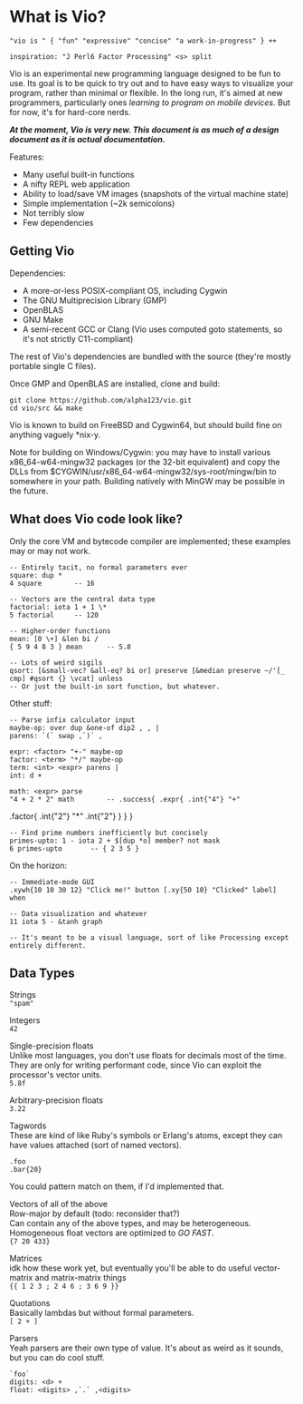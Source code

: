 What is Vio?
==========

	"vio is " { "fun" "expressive" "concise" "a work-in-progress" } ++

	inspiration: "J Perl6 Factor Processing" <s> split

Vio is an experimental new programming language designed to be fun to use. Its 
goal is to be quick to try out and to have easy ways to visualize your program, 
rather than minimal or flexible. In the long run, it's aimed at new 
programmers, particularly ones *learning to program on mobile devices*. But for 
now, it's for hard-core nerds.

***At the moment, Vio is very new. This document is as much of a design 
document as it is actual documentation.***

Features:

- Many useful built-in functions
- A nifty REPL web application
- Ability to load/save VM images (snapshots of the virtual machine state)
- Simple implementation (~2k semicolons)
- Not terribly slow
- Few dependencies

Getting Vio
----------------

Dependencies:

- A more-or-less POSIX-compliant OS, including Cygwin
- The GNU Multiprecision Library (GMP)
- OpenBLAS
- GNU Make
- A semi-recent GCC or Clang (Vio uses computed goto statements, so it's not strictly C11-compliant)

The rest of Vio's dependencies are bundled with the source (they're mostly 
portable single C files).

Once GMP and OpenBLAS are installed, clone and build:

	git clone https://github.com/alpha123/vio.git
	cd vio/src && make

Vio is known to build on FreeBSD and Cygwin64, but should build fine on 
anything vaguely *nix-y.

Note for building on Windows/Cygwin: you may have to install various 
x86_64-w64-mingw32 packages (or the 32-bit equivalent) and copy the DLLs from 
$CYGWIN/usr/x86_64-w64-mingw32/sys-root/mingw/bin to somewhere in your path. 
Building natively with MinGW may be possible in the future.

What does Vio code look like?
------------------------------------------

Only the core VM and bytecode compiler are implemented; these examples may or 
may not work.

	-- Entirely tacit, no formal parameters ever
	square: dup *
	4 square		-- 16
	
	-- Vectors are the central data type
	factorial: iota 1 + 1 \*
	5 factorial		-- 120
	
	-- Higher-order functions
	mean: [0 \+] &len bi /
	{ 5 9 4 8 3 } mean		-- 5.8

	-- Lots of weird sigils
	qsort: [&small-vec? &all-eq? bi or] preserve [&median preserve ~/'[_  cmp] #qsort {} \vcat] unless
	-- Or just the built-in sort function, but whatever.

Other stuff:

	-- Parse infix calculator input
	maybe-op: over dup &one-of dip2 , , |
	parens: `(` swap ,`)` ,

	expr: <factor> "+-" maybe-op
	factor: <term> "*/" maybe-op
	term: <int> <expr> parens |
	int: d +

	math: <expr> parse
	"4 + 2 * 2" math		-- .success{ .expr{ .int{"4"} "+" 
.factor{ .int{"2"} "*" .int{"2"} } } }

	-- Find prime numbers inefficiently but concisely
	primes-upto: 1 - iota 2 + $[dup *o] member? not mask
	6 primes-upto		-- { 2 3 5 }

On the horizon:

	-- Immediate-mode GUI
	.xywh{10 10 30 12} "Click me!" button [.xy{50 10} "Clicked" label] when

	-- Data visualization and whatever
	11 iota 5 - &tanh graph
	
	-- It's meant to be a visual language, sort of like Processing except entirely different.

Data Types
---------------

Strings  
`"spam"`

Integers  
`42`
	
Single-precision floats  
Unlike most languages, you don't use floats for decimals most of the time. They 
are only for writing performant code, since Vio can exploit the processor's 
vector units.  
`5.8f`

Arbitrary-precision floats  
`3.22`

Tagwords  
These are kind of like Ruby's symbols or Erlang's atoms, except they can have 
values attached (sort of named vectors).
```
.foo
.bar{20}
```
You could pattern match on them, if I'd implemented that.

Vectors of all of the above  
Row-major by default (todo: reconsider that?)  
Can contain any of the above types, and may be heterogeneous. Homogeneous float 
vectors are optimized to *GO FAST*.  
`{7 20 433}`

Matrices  
idk how these work yet, but eventually you'll be able to do useful 
vector-matrix and matrix-matrix things  
`{{ 1 2 3 ; 2 4 6 ; 3 6 9 }}`

Quotations  
Basically lambdas but without formal parameters.  
`[ 2 + ]`

Parsers  
Yeah parsers are their own type of value. It's about as weird as it sounds, but 
you can do cool stuff.
```
`foo`
digits: <d> +
float: <digits> ,`.` ,<digits>
```
